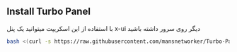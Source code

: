 ## Install Turbo Panel

با استفاده از این اسکریپت میتوانید یک پنل x-ui دیگر روی سرور داشته باشید

```bash
bash <(curl -s https://raw.githubusercontent.com/mansnetworker/Turbo-Panel/main/turbopanel.sh)
